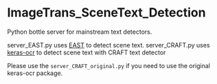 # ImageTrans_SceneText_Detection

Python bottle server for mainstream text detectors.

server_EAST.py uses [EAST](https://github.com/argman/EAST) to detect scene text.
server_CRAFT.py uses [keras-ocr](https://github.com/faustomorales/keras-ocr) to detect scene text with CRAFT text detector 

Please use the `server_CRAFT_original.py` if you need to use the original keras-ocr package.